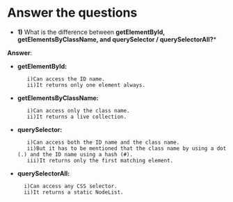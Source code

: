 
# Answer the  questions

* **1)** What is the difference between **getElementById, getElementsByClassName, and querySelector / querySelectorAll?***

**Answer**:

* **getElementById:** 

         i)Can access the ID name.
         ii)It returns only one element always.



* **getElementsByClassName:**

         i)Can access only the class name.
         ii)It returns a live collection.

* **querySelector:**

         i)Can access both the ID name and the class name.
         ii)But it has to be mentioned that the class name by using a dot (.) and the ID name using a hash (#).
         iii)It returns only the first matching element.

* **querySelectorAll:**

        i)Can access any CSS selector.
        ii)It returns a static NodeList.
                    
